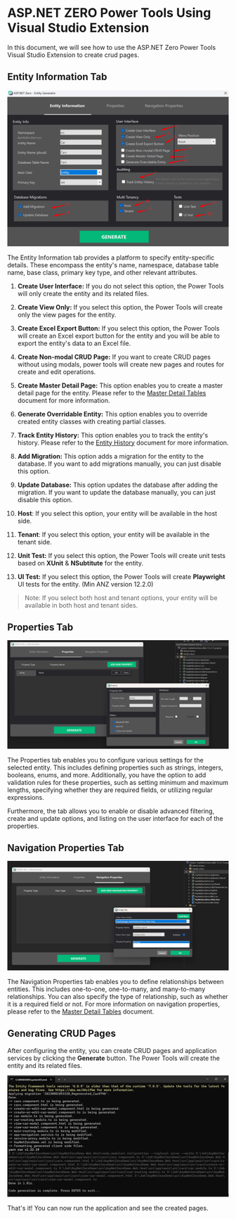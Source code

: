 # ASP.NET ZERO Power Tools Using Visual Studio Extension

In this document, we will see how to use the ASP.NET Zero Power Tools Visual Studio Extension to create crud pages.

## Entity Information Tab

![](images/power-tools-entity-information-tab.png)

The Entity Information tab provides a platform to specify entity-specific details. These encompass the entity's name, namespace, database table name, base class, primary key type, and other relevant attributes.

1. **Create User Interface:** If you do not select this option, the Power Tools will only create the entity and its related files.

2. **Create View Only:** If you select this option, the Power Tools will create only the view pages for the entity. 

3. **Create Excel Export Button:** If you select this option, the Power Tools will create an Excel export button for the entity and you will be able to export the entity's data to an Excel file.

4. **Create Non-modal CRUD Page:** If you want to create CRUD pages without using modals, power tools will create new pages and routes for create and edit operations.

5. **Create Master Detail Page:** This option enables you to create a master detail page for the entity. Please refer to the [Master Detail Tables](power-tools-master-detail-tables.md) document for more information.

6. **Generate Overridable Entity:** This option enables you to override created entity classes with creating partial classes. 

7. **Track Entity History:** This option enables you to track the entity's history. Please refer to the [Entity History]([entity-history.md](https://aspnetboilerplate.com/Pages/Documents/Entity-History)) document for more information.

8. **Add Migration:** This option adds a migration for the entity to the database. If you want to add migrations manually, you can just disable this option.

9. **Update Database:** This option updates the database after adding the migration. If you want to update the database manually, you can just disable this option.

10. **Host**: If you select this option, your entity will be available in the host side.

11. **Tenant**: If you select this option, your entity will be available in the tenant side.

12. **Unit Test:** If you select this option, the Power Tools will create unit tests based on **XUnit** & **NSubtitute**  for the entity.

13. **UI Test:** If you select this option, the Power Tools will create **Playwright** UI tests for the entity. (Min ANZ version 12.2.0)

> Note: If you select both host and tenant options, your entity will be available in both host and tenant sides. 

## Properties Tab

![](images/power-tools-manage-properties.png)

The Properties tab enables you to configure various settings for the selected entity. This includes defining properties such as strings, integers, booleans, enums, and more. Additionally, you have the option to add validation rules for these properties, such as setting minimum and maximum lengths, specifying whether they are required fields, or utilizing regular expressions.

Furthermore, the tab allows you to enable or disable advanced filtering, create and update options, and listing on the user interface for each of the properties.

## Navigation Properties Tab

![](images/power-tools-navigation-properties.png)

The Navigation Properties tab enables you to define relationships between entities. This includes one-to-one, one-to-many, and many-to-many relationships. You can also specify the type of relationship, such as whether it is a required field or not. For more information on navigation properties, please refer to the [Master Detail Tables](power-tools-master-detail-tables.md) document.

## Generating CRUD Pages

After configuring the entity, you can create CRUD pages and application services by clicking the **Generate** button. The Power Tools will create the entity and its related files. 

![](images/power-tools-console-output.png)

That's it! You can now run the application and see the created pages.